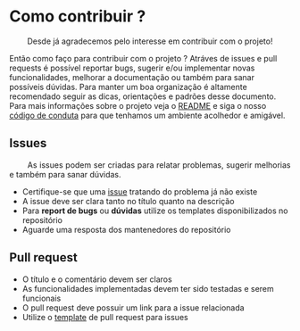 # Como contribuir ?
<p align = "justify"> &emsp;&emsp; Desde já agradecemos pelo interesse em contribuir com o projeto!

Então como faço para contribuir com o projeto ?
Atráves de issues e pull requests é possível reportar bugs, sugerir e/ou implementar novas funcionalidades, melhorar a documentação ou também para sanar possíveis dúvidas.
Para manter um boa organização é altamente recomendado seguir as dicas, orientações e padrões desse documento.
Para mais informações sobre o projeto veja o <a href="https://github.com/fga-eps-mds/2020.2-Hortum/blob/main/README.md">README</a> e siga o nosso <a href="../CODE_OF_CONDUCT">código de conduta</a> para que tenhamos um ambiente acolhedor e amigável. </p> 

## Issues
<p align = "justify"> &emsp;&emsp; As issues podem ser criadas para relatar problemas, sugerir melhorias e também para sanar dúvidas. </p>

- Certifique-se que uma [issue](https://github.com/fga-eps-mds/MDS-2020-2-G6/issues) tratando do problema já não existe
- A issue deve ser clara tanto no título quanto na descrição
- Para **report de bugs** ou **dúvidas** utilize os templates disponibilizados no repositório
- Aguarde uma resposta dos mantenedores do repositório

## Pull request
- O título e o comentário devem ser claros
- As funcionalidades implementadas devem ter sido testadas e serem funcionais
- O pull request deve possuir um link para a issue relacionada
- Utilize o [template](https://github.com/fga-eps-mds/2020.2-Hortum/blob/main/.github/pull_request_template.md) de pull request para issues
